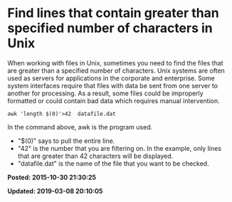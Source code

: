 # Find lines that contain greater than specified number of characters in Unix

When working with files in Unix, sometimes you need to find the files that are greater than a specified number of characters.  Unix systems are often used as servers for applications in the corporate and enterprise.  Some system interfaces require that files with data be sent from one server to another for processing.  As a result, some files could be improperly formatted or could contain bad data which requires manual intervention.  

```
awk 'length $(0)'>42  datafile.dat
```

In the command above, awk is the program used.   

* "$(0)" says to pull the entire line.
* "42" is the number that you are filtering on. In the example, only lines that are greater than 42 characters will be displayed. 
* "datafile.dat" is the name of the file that you want to be checked. 

**Posted: 2015-10-30 21:30:25** 

**Updated: 2019-03-08 20:10:05** 

